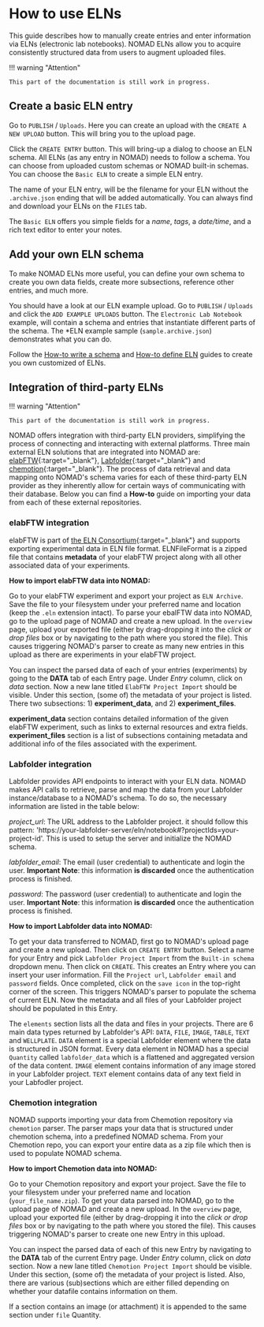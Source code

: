 # How to use ELNs

This guide describes how to manually create entries and enter information
via ELNs (electronic lab notebooks). NOMAD ELNs allow you to acquire
consistently structured data from users to augment uploaded files.

!!! warning "Attention"

    This part of the documentation is still work in progress.

## Create a basic ELN entry

Go to `PUBLISH` / `Uploads`. Here you can create an upload with the `CREATE A NEW UPLOAD`
button. This will bring you to the upload page.

Click the `CREATE ENTRY` button. This will bring-up a dialog to choose an ELN schema.
All ELNs (as any entry in NOMAD) needs to follow a schema. You can choose from uploaded
custom schemas or NOMAD built-in schemas. You can choose the `Basic ELN` to create a
simple ELN entry.

The name of your ELN entry, will be the filename for your ELN without the `.archive.json`
ending that will be added automatically. You can always find and download your ELNs
on the `FILES` tab.

The `Basic ELN` offers you simple fields for a *name*, *tags*, a *date/time*, and a rich text
editor to enter your notes.

## Add your own ELN schema

To make NOMAD ELNs more useful, you can define your own schema to create you own data
fields, create more subsections, reference other entries, and much more.

You should have a look at our ELN example upload. Go to `PUBLISH` / `Uploads` and
click the `ADD EXAMPLE UPLOADS` button. The `Electronic Lab Notebook` example, will
contain a schema and entries that instantiate different parts of the schema.
The *ELN example sample (`sample.archive.json`) demonstrates what you can do.

Follow the [How-to write a schema](../customization/basics.md) and [How-to define ELN](../customization/elns.md)
guides to create you own customized of ELNs.

## Integration of third-party ELNs
!!! warning "Attention"

    This part of the documentation is still work in progress.


NOMAD offers integration with third-party ELN providers, simplifying the process of connecting
and interacting with external platforms. Three main external ELN solutions that are integrated into NOMAD
are: [elabFTW](https://www.elabftw.net/){:target="_blank"}, [Labfolder](https://labfolder.com/){:target="_blank"} and [chemotion](https://chemotion.net/){:target="_blank"}.
The process of data retrieval and data mapping onto NOMAD's schema
varies for each of these third-party ELN provider as they inherently allow for certain ways of communicating with their
database. Below you can find a <b>How-to</b> guide on importing your data from each of these external
repositories.


### elabFTW integration

elabFTW is part of [the ELN Consortium](https://github.com/TheELNConsortium){:target="_blank"}
and supports exporting experimental data in ELN file format. ELNFileFormat is a zipped file
that contains <b>metadata</b> of your elabFTW project along with all other associated data of
your experiments.

<b>How to import elabFTW data into NOMAD:</b>

Go to your elabFTW experiment and export your project as `ELN Archive`. Save the file to your filesystem under
your preferred name and location (keep the `.eln` extension intact).
To parse your ebalFTW data into NOMAD,
go to the upload page of NOMAD and create a new upload. In the `overview` page, upload your exported file (either by
drag-dropping it into the <i>click or drop files</i> box or by navigating to the path where you stored the file).
This causes triggering NOMAD's parser to create as many new entries in this upload as there are experiments in your
elabFTW project.

You can inspect the parsed data of each of your entries (experiments) by going to the <b>DATA</b>
tab of each Entry page. Under <i>Entry</i> column, click on <i>data</i> section. Now a new lane titled
`ElabFTW Project Import` should be visible. Under this section, (some of) the metadata of your project is listed.
There two subsections: 1) <b>experiment_data</b>, and 2) <b>experiment_files</b>.

<b>experiment_data</b> section contains detailed information of the given elabFTW experiment, such as
links to external resources and extra fields. <b>experiment_files</b> section is a list of subsections
containing metadata and additional info of the files associated with the experiment.


### Labfolder integration

Labfolder provides API endpoints to interact with your ELN data. NOMAD makes API calls to
retrieve, parse and map the data from your Labfolder instance/database to a NOMAD's schema.
To do so, the necessary information are listed in the table below:

<i>project_url</i>:
        The URL address to the Labfolder project. it should follow this pattern:
        'https://your-labfolder-server/eln/notebook#?projectIds=your-project-id'. This is used to setup
        the server and initialize the NOMAD schema.

<i>labfolder_email</i>:
        The email (user credential) to authenticate and login the user. <b>Important Note</b>: this
        information <b>is discarded</b> once the authentication process is finished.

<i>password</i>:
        The password (user credential) to authenticate and login the user. <b>Important Note</b>: this
        information <b>is discarded</b> once the authentication process is finished.

<b>How to import Labfolder data into NOMAD:</b>

To get your data transferred to NOMAD, first go to NOMAD's upload page and create a new upload.
Then click on `CREATE ENTRY` button. Select a name for your Entry and pick `Labfolder Project Import` from
the `Built-in schema` dropdown menu. Then click on `CREATE`. This creates an Entry where you can
insert your user information. Fill the `Project url`, `Labfolder email` and `password` fields. Once completed,
click on the `save icon` in the
top-right corner of the screen. This triggers NOMAD's parser to populate the schema of current ELN.
Now the metadata and all files of your Labfolder project should be populated in this Entry.

The `elements` section lists all the data and files in your projects. There are 6 main data types
returned by Labfolder's API: `DATA`, `FILE`, `IMAGE`, `TABLE`, `TEXT` and `WELLPLATE`. `DATA` element is
a special Labfolder element where the data is structured in JSON format. Every data element in NOMAD has a special
`Quantity` called `labfolder_data` which is a flattened and aggregated version of the data content.
`IMAGE` element contains information of any image stored in your Labfolder project. `TEXT` element
contains data of any text field in your Labfodler project.

### Chemotion integration

NOMAD supports importing your data from Chemotion repository via `chemotion` parser. The parser maps
your data that is structured under chemotion schema, into a predefined NOMAD schema. From your Chemotion
repo, you can export your entire data as a zip file which then is used to populate NOMAD schema.

<b>How to import Chemotion data into NOMAD:</b>

Go to your Chemotion repository and export your project. Save the file to your filesystem under
your preferred name and location (`your_file_name.zip`).
To get your data parsed into NOMAD,
go to the upload page of NOMAD and create a new upload. In the `overview` page, upload your exported file (either by
drag-dropping it into the <i>click or drop files</i> box or by navigating to the path where you stored the file).
This causes triggering NOMAD's parser to create one new Entry in this upload.

You can inspect the parsed data of each of this new Entry by navigating to the <b>DATA</b>
tab of the current Entry page. Under <i>Entry</i> column, click on <i>data</i> section. Now a new lane titled
`Chemotion Project Import` should be visible. Under this section, (some of) the metadata of your project is listed.
Also, there are various (sub)sections which are either filled depending on whether your datafile
contains information on them.

If a section contains an image (or attachment) it is appended to the same section under `file` Quantity.
